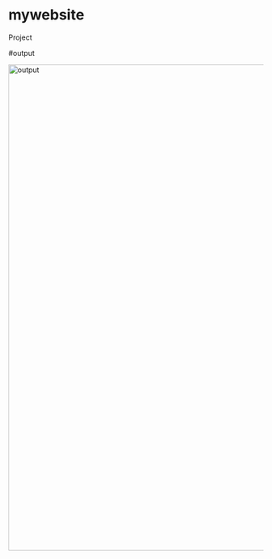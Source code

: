 # mywebsite
Project 

#output

<img width="960" alt="output" src="https://github.com/Jeevanandam26/mywebsite/assets/115988139/940986a9-e61f-4b5b-b75a-828066cf950a">



